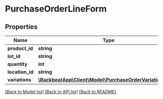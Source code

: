 # PurchaseOrderLineForm

## Properties
Name | Type | Description | Notes
------------ | ------------- | ------------- | -------------
**product_id** | **string** |  | [optional] 
**lot_id** | **string** |  | [optional] 
**quantity** | **int** |  | 
**location_id** | **string** |  | [optional] 
**variations** | [**\RackbeatApp\Client\Model\PurchaseOrderVariationForm[]**](PurchaseOrderVariationForm.md) |  | [optional] 

[[Back to Model list]](../README.md#documentation-for-models) [[Back to API list]](../README.md#documentation-for-api-endpoints) [[Back to README]](../README.md)


